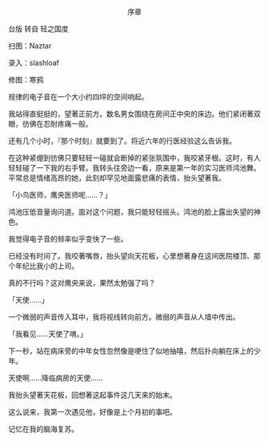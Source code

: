 <p align="center">序章</p>

台版 转自 轻之国度

扫图：Naztar

录入：slashloaf 

修图：寒鸦

规律的电子音在一个大小约四坪的空间响起。

我站得直挺挺的，望著正前方。数名男女围绕在房间正中央的床边。他们紧闭著双眼，彷佛在忍耐疼痛一般。

还有几个小时，『那个时刻』就要到了。将近六年的行医经验这么告诉我。

在这种紧绷到彷佛只要轻轻一碰就会断掉的紧张氛围中，我咬紧牙根。这时，有人轻轻碰了一下我的右手臂。我转头往旁边一看，原来是第一年的实习医师鸿池舞。平常总是情绪高昂的她，此刻却罕见地面露悲痛的表情，抬头望著我。

「小鸟医师，鹰央医师呢……？」

鸿池压低音量询问道。面对这个问题，我只能轻轻摇头。鸿池的脸上露出失望的神色。

我觉得电子音的频率似乎变快了一些。

已经没有时间了。我咬著嘴唇，抬头望向天花板，心里想著身在这间医院楼顶、那个年纪比我小的上司。

真的不行吗？这对鹰央来说，果然太勉强了吗？ 

「天使……」

一个微弱的声音传入耳中，我将视线转向前方。微弱的声音从人墙中传出。

「我看见……天使了唷。」

下一秒，站在病床旁的中年女性忽然像是哽住了似地抽嘻，然后扑向躺在床上的少年。

天使啊……降临病房的天使……

我抬头望著天花板，回想著这起事件这几天来的始末。

这么说来，我第一次遇见他，好像是上个月初的事吧。

记忆在我的脑海复苏。

